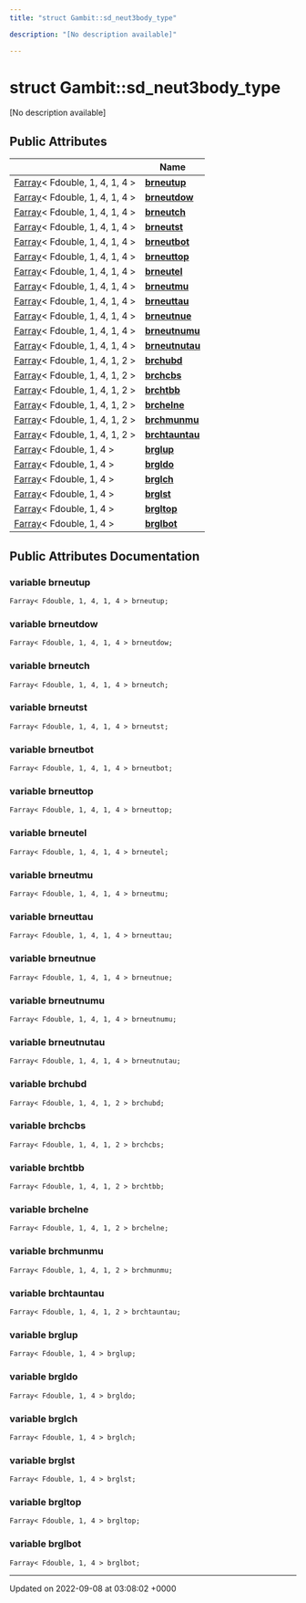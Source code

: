 ```yaml
---
title: "struct Gambit::sd_neut3body_type"

description: "[No description available]"

---
```


# struct Gambit::sd_neut3body_type



[No description available]

## Public Attributes

|                | Name           |
| -------------- | -------------- |
| [Farray](/documentation/code/classes/classgambit_1_1farray/)< Fdouble, 1, 4, 1, 4 > | **[brneutup](/documentation/code/classes/structgambit_1_1sd__neut3body__type/#variable-brneutup)**  |
| [Farray](/documentation/code/classes/classgambit_1_1farray/)< Fdouble, 1, 4, 1, 4 > | **[brneutdow](/documentation/code/classes/structgambit_1_1sd__neut3body__type/#variable-brneutdow)**  |
| [Farray](/documentation/code/classes/classgambit_1_1farray/)< Fdouble, 1, 4, 1, 4 > | **[brneutch](/documentation/code/classes/structgambit_1_1sd__neut3body__type/#variable-brneutch)**  |
| [Farray](/documentation/code/classes/classgambit_1_1farray/)< Fdouble, 1, 4, 1, 4 > | **[brneutst](/documentation/code/classes/structgambit_1_1sd__neut3body__type/#variable-brneutst)**  |
| [Farray](/documentation/code/classes/classgambit_1_1farray/)< Fdouble, 1, 4, 1, 4 > | **[brneutbot](/documentation/code/classes/structgambit_1_1sd__neut3body__type/#variable-brneutbot)**  |
| [Farray](/documentation/code/classes/classgambit_1_1farray/)< Fdouble, 1, 4, 1, 4 > | **[brneuttop](/documentation/code/classes/structgambit_1_1sd__neut3body__type/#variable-brneuttop)**  |
| [Farray](/documentation/code/classes/classgambit_1_1farray/)< Fdouble, 1, 4, 1, 4 > | **[brneutel](/documentation/code/classes/structgambit_1_1sd__neut3body__type/#variable-brneutel)**  |
| [Farray](/documentation/code/classes/classgambit_1_1farray/)< Fdouble, 1, 4, 1, 4 > | **[brneutmu](/documentation/code/classes/structgambit_1_1sd__neut3body__type/#variable-brneutmu)**  |
| [Farray](/documentation/code/classes/classgambit_1_1farray/)< Fdouble, 1, 4, 1, 4 > | **[brneuttau](/documentation/code/classes/structgambit_1_1sd__neut3body__type/#variable-brneuttau)**  |
| [Farray](/documentation/code/classes/classgambit_1_1farray/)< Fdouble, 1, 4, 1, 4 > | **[brneutnue](/documentation/code/classes/structgambit_1_1sd__neut3body__type/#variable-brneutnue)**  |
| [Farray](/documentation/code/classes/classgambit_1_1farray/)< Fdouble, 1, 4, 1, 4 > | **[brneutnumu](/documentation/code/classes/structgambit_1_1sd__neut3body__type/#variable-brneutnumu)**  |
| [Farray](/documentation/code/classes/classgambit_1_1farray/)< Fdouble, 1, 4, 1, 4 > | **[brneutnutau](/documentation/code/classes/structgambit_1_1sd__neut3body__type/#variable-brneutnutau)**  |
| [Farray](/documentation/code/classes/classgambit_1_1farray/)< Fdouble, 1, 4, 1, 2 > | **[brchubd](/documentation/code/classes/structgambit_1_1sd__neut3body__type/#variable-brchubd)**  |
| [Farray](/documentation/code/classes/classgambit_1_1farray/)< Fdouble, 1, 4, 1, 2 > | **[brchcbs](/documentation/code/classes/structgambit_1_1sd__neut3body__type/#variable-brchcbs)**  |
| [Farray](/documentation/code/classes/classgambit_1_1farray/)< Fdouble, 1, 4, 1, 2 > | **[brchtbb](/documentation/code/classes/structgambit_1_1sd__neut3body__type/#variable-brchtbb)**  |
| [Farray](/documentation/code/classes/classgambit_1_1farray/)< Fdouble, 1, 4, 1, 2 > | **[brchelne](/documentation/code/classes/structgambit_1_1sd__neut3body__type/#variable-brchelne)**  |
| [Farray](/documentation/code/classes/classgambit_1_1farray/)< Fdouble, 1, 4, 1, 2 > | **[brchmunmu](/documentation/code/classes/structgambit_1_1sd__neut3body__type/#variable-brchmunmu)**  |
| [Farray](/documentation/code/classes/classgambit_1_1farray/)< Fdouble, 1, 4, 1, 2 > | **[brchtauntau](/documentation/code/classes/structgambit_1_1sd__neut3body__type/#variable-brchtauntau)**  |
| [Farray](/documentation/code/classes/classgambit_1_1farray/)< Fdouble, 1, 4 > | **[brglup](/documentation/code/classes/structgambit_1_1sd__neut3body__type/#variable-brglup)**  |
| [Farray](/documentation/code/classes/classgambit_1_1farray/)< Fdouble, 1, 4 > | **[brgldo](/documentation/code/classes/structgambit_1_1sd__neut3body__type/#variable-brgldo)**  |
| [Farray](/documentation/code/classes/classgambit_1_1farray/)< Fdouble, 1, 4 > | **[brglch](/documentation/code/classes/structgambit_1_1sd__neut3body__type/#variable-brglch)**  |
| [Farray](/documentation/code/classes/classgambit_1_1farray/)< Fdouble, 1, 4 > | **[brglst](/documentation/code/classes/structgambit_1_1sd__neut3body__type/#variable-brglst)**  |
| [Farray](/documentation/code/classes/classgambit_1_1farray/)< Fdouble, 1, 4 > | **[brgltop](/documentation/code/classes/structgambit_1_1sd__neut3body__type/#variable-brgltop)**  |
| [Farray](/documentation/code/classes/classgambit_1_1farray/)< Fdouble, 1, 4 > | **[brglbot](/documentation/code/classes/structgambit_1_1sd__neut3body__type/#variable-brglbot)**  |

## Public Attributes Documentation

### variable brneutup

```
Farray< Fdouble, 1, 4, 1, 4 > brneutup;
```


### variable brneutdow

```
Farray< Fdouble, 1, 4, 1, 4 > brneutdow;
```


### variable brneutch

```
Farray< Fdouble, 1, 4, 1, 4 > brneutch;
```


### variable brneutst

```
Farray< Fdouble, 1, 4, 1, 4 > brneutst;
```


### variable brneutbot

```
Farray< Fdouble, 1, 4, 1, 4 > brneutbot;
```


### variable brneuttop

```
Farray< Fdouble, 1, 4, 1, 4 > brneuttop;
```


### variable brneutel

```
Farray< Fdouble, 1, 4, 1, 4 > brneutel;
```


### variable brneutmu

```
Farray< Fdouble, 1, 4, 1, 4 > brneutmu;
```


### variable brneuttau

```
Farray< Fdouble, 1, 4, 1, 4 > brneuttau;
```


### variable brneutnue

```
Farray< Fdouble, 1, 4, 1, 4 > brneutnue;
```


### variable brneutnumu

```
Farray< Fdouble, 1, 4, 1, 4 > brneutnumu;
```


### variable brneutnutau

```
Farray< Fdouble, 1, 4, 1, 4 > brneutnutau;
```


### variable brchubd

```
Farray< Fdouble, 1, 4, 1, 2 > brchubd;
```


### variable brchcbs

```
Farray< Fdouble, 1, 4, 1, 2 > brchcbs;
```


### variable brchtbb

```
Farray< Fdouble, 1, 4, 1, 2 > brchtbb;
```


### variable brchelne

```
Farray< Fdouble, 1, 4, 1, 2 > brchelne;
```


### variable brchmunmu

```
Farray< Fdouble, 1, 4, 1, 2 > brchmunmu;
```


### variable brchtauntau

```
Farray< Fdouble, 1, 4, 1, 2 > brchtauntau;
```


### variable brglup

```
Farray< Fdouble, 1, 4 > brglup;
```


### variable brgldo

```
Farray< Fdouble, 1, 4 > brgldo;
```


### variable brglch

```
Farray< Fdouble, 1, 4 > brglch;
```


### variable brglst

```
Farray< Fdouble, 1, 4 > brglst;
```


### variable brgltop

```
Farray< Fdouble, 1, 4 > brgltop;
```


### variable brglbot

```
Farray< Fdouble, 1, 4 > brglbot;
```


-------------------------------

Updated on 2022-09-08 at 03:08:02 +0000
